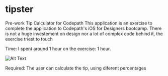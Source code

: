 # tipster
Pre-work Tip Calculator for Codepath
This application is an exercise to complete the application to Codepath's iOS for Designers bootcamp. There is not a huge investement on design nor a lot of complex code behind it, the exercise triest to touch

Time: I spent around 1 hour on the exercise: 1 hour.

![Alt Text](https://github.com/{kspiesclimate}/{tipster}/raw/master/tipscalculator.gif)


 Required: The user can calculate the tip, using diferent percentages
